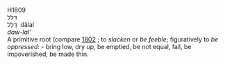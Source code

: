 H1809  
דּלל  
דָּלַל ‎ dâlal  
*daw-lal‘*  
A primitive root (compare [1802](h1802) ; to *slacken* or *be* *feeble*;
figuratively to *be* *oppressed: -* bring low, dry up, be emptied, be
not equal, fail, be impoverished, be made thin.  
